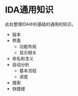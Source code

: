 # IDA通用知识

此处整理IDA中的基础的通用的知识。

* 版本
* 界面
  * 功能布局
  * 显示相关
* 命名和含义
* 自动分析
  * 基本流程
  * 进度
* 搜索
* 快捷键
